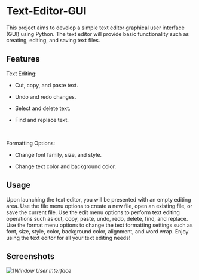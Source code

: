 # Text-Editor-GUI
This project aims to develop a simple text editor graphical user interface (GUI) using Python. The text editor will provide basic functionality such as creating, editing, and saving text files.

## Features

Text Editing:
- Cut, copy, and paste text.
+ Undo and redo changes.
* Select and delete text.
- Find and replace text.

<br />

Formatting Options:
- Change font family, size, and style.
+ Change text color and background color.

## Usage
Upon launching the text editor, you will be presented with an empty editing area.
Use the file menu options to create a new file, open an existing file, or save the current file.
Use the edit menu options to perform text editing operations such as cut, copy, paste, undo, redo, delete, find, and replace.
Use the format menu options to change the text formatting settings such as font, size, style, color, background color, alignment, and word wrap.
Enjoy using the text editor for all your text editing needs!

## Screenshots
![1](https://github.com/Aman-SKhobragade/Text-Editor-GUI/assets/133483484/d3a47282-cb46-44c0-ae86-3d11854df749)*Window User Interface*

